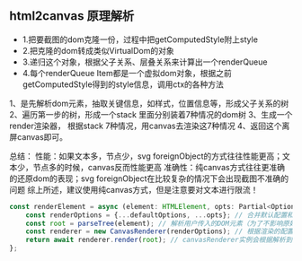 ## html2canvas 原理解析
- 1.把要截图的dom克隆一份，过程中把getComputedStyle附上style
- 2.把克隆的dom转成类似VirtualDom的对象
- 3.递归这个对象，根据父子关系、层叠关系来计算出一个renderQueue
- 4.每个renderQueue Item都是一个虚拟dom对象，根据之前getComputedStyle得到的style信息，调用ctx的各种方法


1、是先解析dom元素，抽取关键信息，如样式，位置信息等，形成父子关系的树
2、遍历第一步的树，形成一个stack 里面分别装着7种情况的dom树
3、生成一个render渲染器， 根据stack 7种情况，用canvas去渲染这7种情况
4、返回这个离屏canvas即可。


总结：
性能：如果文本多，节点少，svg foreignObject的方式往往性能更高；文本少，节点多的时候，canvas反而性能更高
准确性：纯canvas方式往往更准确的还原dom的表现；svg foreignObject在比较复杂的情况下会出现截图不准确的问题
综上所述，建议使用纯canvas方式，但是注意要对文本进行限流！


```js
const renderElement = async (element: HTMLElement, opts: Partial<Options>): Promise<HTMLCanvasElement> => {
    const renderOptions = {...defaultOptions, ...opts}; // 合并默认配置和用户配置
    const root = parseTree(element); // 解析用户传入的DOM元素（为了不影响原始的DOM，实际上会克隆一个新的DOM元素），获取节点信息
    const renderer = new CanvasRenderer(renderOptions); // 根据渲染的配置数据生成canvasRenderer实例
    return await renderer.render(root); // canvasRenderer实例会根据解析到的节点信息，依据浏览器渲染层叠内容的规则，将DOM元素内容渲染到离屏canvas中
};
```
